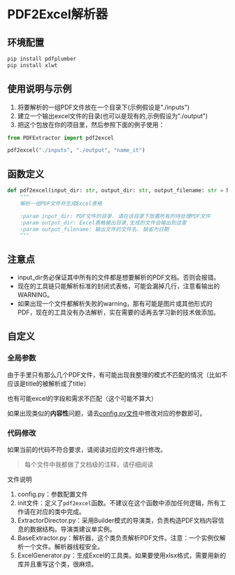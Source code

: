 # PDF2Excel解析器
## 环境配置
```powershell
pip install pdfplumber
pip install xlwt
```

## 使用说明与示例
1. 将要解析的一组PDF文件放在一个目录下(示例假设是"./inputs")
2. 建立一个输出excel文件的目录(也可以是现有的,示例假设为"./output")
3. 把这个包放在你的项目里，然后参照下面的例子使用：
```python
from PDFExtractor import pdf2excel

pdf2excel("./inputs", "./output", "name_it")
```

## 函数定义
```python
def pdf2excel(input_dir: str, output_dir: str, output_filename: str = None):
    """
    解析一组PDF文件并生成Excel表格

    :param input_dir: PDF文件的目录. 请在该目录下放置所有的待处理PDF文件
    :param output_dir: Excel表格输出目录,生成的文件会输出到这里
    :param output_filename: 输出文件的文件名. 缺省为日期
    """
```

## 注意点
+ input_dir务必保证其中所有的文件都是想要解析的PDF文档。否则会报错。
+ 现在的工具链只能解析标准的封闭式表格，可能会漏掉几行，注意看输出的WARNING。
+ 如果出现一个文件都解析失败的warning，那有可能是图片或其他形式的PDF，现在的工具没有办法解析，实在需要的话再去学习新的技术做添加。

## 自定义
### 全局参数
由于手里只有那么几个PDF文件，有可能出现我整理的模式不匹配的情况（比如不应该是title的被解析成了title）

也有可能excel的字段和需求不匹配（这个可能不算大）

如果出现类似的**内容性**问题，请去[config.py文件](config.py)中修改对应的参数即可。

### 代码修改
如果当前的代码不符合要求，请阅读对应的文件进行修改。
>每个文件中我都做了文档级的注释，请仔细阅读

文件说明
1. config.py：参数配置文件
2. init文件：定义了`pdf2excel`函数。不建议在这个函数中添加任何逻辑，所有工作请在对应的类中完成。
3. ExtractorDirector.py：采用Builder模式的导演类，负责构造PDF文档内容信息的数据结构。导演类建议单实例。
4. BaseExtractor.py：解析器，这个类负责解析PDF文件。注意：一个实例仅解析一个文件。解析器线程安全。
5. ExcelGenerator.py：生成Excel的工具类。如果要使用xlsx格式，需要用新的库并且重写这个类，很麻烦。
